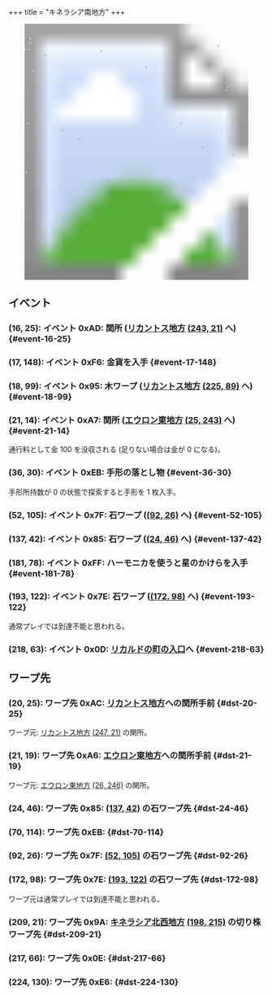 +++
title = "キネラシア南地方"
+++

<!-- SVG {{{ -->
<svg width="1536" height="1536" viewbox="0 0 2048 2048">
<defs>
<image id="svg-asset-bg" width="2048" height="2048" href="map-06.webp" />
<image id="svg-asset-event" width="16" height="16" href="icon-event.png" />
<image id="svg-asset-destination" width="16" height="16" href="icon-destination.png" />
</defs>
<use href="#svg-asset-bg" x="0" y="0"></use>
<a href="#event-16-25">
<use href="#svg-asset-event" x="128" y="200"><title>(16, 25): イベント 0xAD: 関所 (リカントス地方 (243, 21) へ)</title></use>
</a>
<a href="#event-17-148">
<use href="#svg-asset-event" x="136" y="1184"><title>(17, 148): イベント 0xF6: 金貨を入手</title></use>
</a>
<a href="#event-18-99">
<use href="#svg-asset-event" x="144" y="792"><title>(18, 99): イベント 0x95: 木ワープ (リカントス地方 (225, 89) へ)</title></use>
</a>
<a href="#event-21-14">
<use href="#svg-asset-event" x="168" y="112"><title>(21, 14): イベント 0xA7: 関所 (エウロン東地方 (25, 243) へ)</title></use>
</a>
<a href="#event-36-30">
<use href="#svg-asset-event" x="288" y="240"><title>(36, 30): イベント 0xEB: 手形の落とし物</title></use>
</a>
<a href="#event-52-105">
<use href="#svg-asset-event" x="416" y="840"><title>(52, 105): イベント 0x7F: 石ワープ ((92, 26) へ)</title></use>
</a>
<a href="#event-137-42">
<use href="#svg-asset-event" x="1096" y="336"><title>(137, 42): イベント 0x85: 石ワープ ((24, 46) へ)</title></use>
</a>
<a href="#event-181-78">
<use href="#svg-asset-event" x="1448" y="624"><title>(181, 78): イベント 0xFF: ハーモニカを使うと星のかけらを入手</title></use>
</a>
<a href="#event-193-122">
<use href="#svg-asset-event" x="1544" y="976"><title>(193, 122): イベント 0x7E: 石ワープ ((172, 98) へ)</title></use>
</a>
<a href="#event-218-63">
<use href="#svg-asset-event" x="1744" y="504"><title>(218, 63): イベント 0x0D: リカルドの町の入口へ</title></use>
</a>
<a href="#dst-217-66">
<use href="#svg-asset-destination" x="1736" y="528"><title>(217, 66): ワープ先 0x0E</title></use>
</a>
<a href="#dst-172-98">
<use href="#svg-asset-destination" x="1376" y="784"><title>(172, 98): ワープ先 0x7E: (193, 122) の石ワープ先</title></use>
</a>
<a href="#dst-92-26">
<use href="#svg-asset-destination" x="736" y="208"><title>(92, 26): ワープ先 0x7F: (52, 105) の石ワープ先</title></use>
</a>
<a href="#dst-24-46">
<use href="#svg-asset-destination" x="192" y="368"><title>(24, 46): ワープ先 0x85: (137, 42) の石ワープ先</title></use>
</a>
<a href="#dst-209-21">
<use href="#svg-asset-destination" x="1672" y="168"><title>(209, 21): ワープ先 0x9A: キネラシア北西地方 (198, 215) の切り株ワープ先</title></use>
</a>
<a href="#dst-21-19">
<use href="#svg-asset-destination" x="168" y="152"><title>(21, 19): ワープ先 0xA6: エウロン東地方への関所手前</title></use>
</a>
<a href="#dst-20-25">
<use href="#svg-asset-destination" x="160" y="200"><title>(20, 25): ワープ先 0xAC: リカントス地方への関所手前</title></use>
</a>
<a href="#dst-224-130">
<use href="#svg-asset-destination" x="1792" y="1040"><title>(224, 130): ワープ先 0xE6</title></use>
</a>
<a href="#dst-70-114">
<use href="#svg-asset-destination" x="560" y="912"><title>(70, 114): ワープ先 0xEB</title></use>
</a>
</svg>
<!-- }}} -->


## イベント

### (16, 25): イベント 0xAD: 関所 ([リカントス地方](@/map/map-05/_index.md) [(243, 21)](@/map/map-05/_index.md#dst-243-21) へ) {#event-16-25}

### (17, 148): イベント 0xF6: 金貨を入手 {#event-17-148}

### (18, 99): イベント 0x95: 木ワープ ([リカントス地方](@/map/map-05/_index.md) [(225, 89)](@/map/map-05/_index.md#dst-225-89) へ) {#event-18-99}

### (21, 14): イベント 0xA7: 関所 ([エウロン東地方](@/map/map-02/_index.md) [(25, 243)](@/map/map-02/_index.md#dst-25-243) へ) {#event-21-14}

通行料として金 100 を没収される (足りない場合は金が 0 になる)。

### (36, 30): イベント 0xEB: 手形の落とし物 {#event-36-30}

手形所持数が 0 の状態で探索すると手形を 1 枚入手。

### (52, 105): イベント 0x7F: 石ワープ ([(92, 26)](#dst-92-26) へ) {#event-52-105}

### (137, 42): イベント 0x85: 石ワープ ([(24, 46)](#dst-24-46) へ) {#event-137-42}

### (181, 78): イベント 0xFF: ハーモニカを使うと星のかけらを入手 {#event-181-78}

### (193, 122): イベント 0x7E: 石ワープ ([(172, 98)](#dst-172-98) へ) {#event-193-122}

通常プレイでは到達不能と思われる。

### (218, 63): イベント 0x0D: [リカルドの町の入口](@/map/map-13a/_index.md#dst-185-114)へ {#event-218-63}


## ワープ先

### (20, 25): ワープ先 0xAC: [リカントス地方](@/map/map-05/_index.md)への関所手前 {#dst-20-25}

ワープ元: [リカントス地方](@/map/map-05/_index.md) [(247, 21)](@/map/map-05/_index.md#event-247-21) の関所。

### (21, 19): ワープ先 0xA6: [エウロン東地方](@/map/map-02/_index.md)への関所手前 {#dst-21-19}

ワープ元: [エウロン東地方](@/map/map-02/_index.md) [(26, 246)](@/map/map-02/_index.md#event-26-246) の関所。

### (24, 46): ワープ先 0x85: [(137, 42)](#event-137-42) の石ワープ先 {#dst-24-46}

### (70, 114): ワープ先 0xEB:  {#dst-70-114}

### (92, 26): ワープ先 0x7F: [(52, 105)](#event-52-105) の石ワープ先 {#dst-92-26}

### (172, 98): ワープ先 0x7E: [(193, 122)](#event-193-122) の石ワープ先 {#dst-172-98}

ワープ元は通常プレイでは到達不能と思われる。

### (209, 21): ワープ先 0x9A: [キネラシア北西地方](@/map/map-02/_index.md) [(198, 215)](@/map/map-02/_index.md#event-198-215) の切り株ワープ先 {#dst-209-21}

### (217, 66): ワープ先 0x0E:  {#dst-217-66}

### (224, 130): ワープ先 0xE6:  {#dst-224-130}


